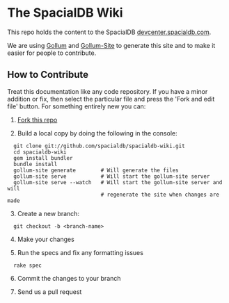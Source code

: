 # The SpacialDB Wiki

This repo holds the content to the SpacialDB [devcenter.spacialdb.com][dev-center].

We are using [Gollum][gollum] and [Gollum-Site][gol-site] to generate this site and to make it easier for people to contribute.

## How to Contribute

Treat this documentation like any code repository. If you have a minor addition or fix, then select the particular file and press the   'Fork and edit file' button. For something entirely new you can:

1. [Fork this repo][spacialdb-wiki]

2. Build a local copy by doing the following in the console:
```console
  git clone git://github.com/spacialdb/spacialdb-wiki.git
  cd spacialdb-wiki
  gem install bundler
  bundle install
  gollum-site generate        # Will generate the files
  gollum-site serve           # Will start the gollum-site server
  gollum-site serve --watch   # Will start the gollum-site server and will 
                              # regenerate the site when changes are made
```

3. Create a new branch:
```console
  git checkout -b <branch-name>
```

4. Make your changes

5. Run the specs and fix any formatting issues
```console
  rake spec
```

6. Commit the changes to your branch

7. Send us a pull request

[dev-center]: http://devcenter.spacialdb.com
[spacialdb-wiki]: https://github.com/spacialdb/spacialdb-wiki
[gollum]:     https://github.com/github/gollum "Gollum Repo"
[gol-site]:   https://github.com/dreverri/gollum-site "Gollum-Site Repo"